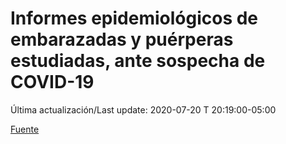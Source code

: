 # Informes epidemiológicos de embarazadas y puérperas estudiadas, ante sospecha de COVID-19
 
Última actualización/Last update: 2020-07-20 T 20:19:00-05:00
 
 [Fuente](https://www.gob.mx/salud/documentos/informes-epidemiologicos-de-embarazadas-y-puerperas-estudiadas-ante-sospecha-de-covid-19)

